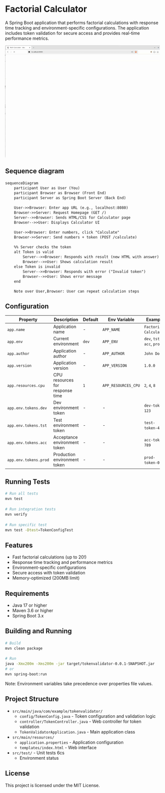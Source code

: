 # Factorial Calculator

A Spring Boot application that performs factorial calculations with response time tracking and environment-specific configurations. The application includes token validation for secure access and provides real-time performance metrics.

![main_gif](./docs/gif/main.gif)

## Sequence diagram
```mermaid
sequenceDiagram
    participant User as User (You)
    participant Browser as Browser (Front End)
    participant Server as Spring Boot Server (Back End)
    
    User->>Browser: Enter app URL (e.g., localhost:8080)
    Browser->>Server: Request Homepage (GET /)
    Server-->>Browser: Sends HTML/CSS for Calculator page
    Browser-->>User: Displays Calculator UI

    User->>Browser: Enter numbers, click "Calculate"
    Browser->>Server: Send numbers + token (POST /calculate)

    %% Server checks the token
    alt Token is valid
        Server-->>Browser: Responds with result (new HTML with answer)
        Browser-->>User: Shows calculation result
    else Token is invalid
        Server-->>Browser: Responds with error ("Invalid token")
        Browser-->>User: Shows error message
    end

    Note over User,Browser: User can repeat calculation steps
```


## Configuration

| Property | Description | Default | Env Variable | Example |
|----------|-------------|---------|--------------|---------|
| `app.name` | Application name | - | `APP_NAME` | `Factorial Calculator` |
| `app.env` | Current environment | `dev` | `APP_ENV` | `dev`, `tst`, `acc`, `prod` |
| `app.author` | Application author | - | `APP_AUTHOR` | `John Doe` |
| `app.version` | Application version | - | `APP_VERSION` | `1.0.0` |
| `app.resources.cpu` | CPU resources for response time | `1` | `APP_RESOURCES_CPU` | `2`, `4`, `8` |
| `app.env.tokens.dev` | Dev environment token | - | - | `dev-token-123` |
| `app.env.tokens.tst` | Test environment token | - | - | `test-token-456` |
| `app.env.tokens.acc` | Acceptance environment token | - | - | `acc-token-789` |
| `app.env.tokens.prod` | Production environment token | - | - | `prod-token-012` |


## Running Tests

```bash
# Run all tests
mvn test

# Run integration tests
mvn verify

# Run specific test
mvn test -Dtest=TokenConfigTest
```

## Features

- Fast factorial calculations (up to 20!)
- Response time tracking and performance metrics
- Environment-specific configurations
- Secure access with token validation
- Memory-optimized (200MB limit)

## Requirements

- Java 17 or higher
- Maven 3.6 or higher
- Spring Boot 3.x

## Building and Running

```bash
# Build
mvn clean package

# Run
java -Xmx200m -Xms200m -jar target/tokenvalidator-0.0.1-SNAPSHOT.jar
# or
mvn spring-boot:run
```

Note: Environment variables take precedence over properties file values.

## Project Structure

- `src/main/java/com/example/tokenvalidator/`
  - `config/TokenConfig.java` - Token configuration and validation logic
  - `controller/TokenController.java` - Web controller for token validation
  - `TokenValidatorApplication.java` - Main application class
- `src/main/resources/`
  - `application.properties` - Application configuration
  - `templates/index.html` - Web interface
- `src/test/` - Unit tests
6cs
   - Environment status

## License

This project is licensed under the MIT License. 